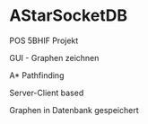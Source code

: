 # AStarSocketDB

POS 5BHIF Projekt

GUI - Graphen zeichnen

A* Pathfinding

Server-Client based

Graphen in Datenbank gespeichert
